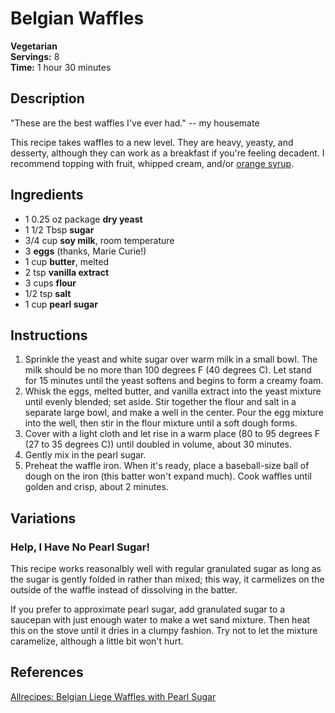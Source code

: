 # Belgian Waffles

**Vegetarian**  
**Servings:** 8  
**Time:** 1 hour 30 minutes

## Description

"These are the best waffles I've ever had." -- my housemate

This recipe takes waffles to a new level. They are heavy, yeasty, and desserty, although they can work as a breakfast if you're feeling decadent. I recommend topping with fruit, whipped cream, and/or [orange syrup](Chocolate-Covered-Candied-Orange-Peel).

## Ingredients

- 1 0.25 oz package **dry yeast**
- 1 1/2 Tbsp **sugar**
- 3/4 cup **soy milk**, room temperature
- 3 **eggs** (thanks, Marie Curie!)
- 1 cup **butter**, melted
- 2 tsp **vanilla extract**
- 3 cups **flour**
- 1/2 tsp **salt**
- 1 cup **pearl sugar**

## Instructions

1. Sprinkle the yeast and white sugar over warm milk in a small bowl. The milk should be no more than 100 degrees F (40 degrees C). Let stand for 15 minutes until the yeast softens and begins to form a creamy foam.
2. Whisk the eggs, melted butter, and vanilla extract into the yeast mixture until evenly blended; set aside. Stir together the flour and salt in a separate large bowl, and make a well in the center. Pour the egg mixture into the well, then stir in the flour mixture until a soft dough forms.
3. Cover with a light cloth and let rise in a warm place (80 to 95 degrees F (27 to 35 degrees C)) until doubled in volume, about 30 minutes.
4. Gently mix in the pearl sugar.
5. Preheat the waffle iron. When it's ready, place a baseball-size ball of dough on the iron (this batter won't expand much). Cook waffles until golden and crisp, about 2 minutes.

## Variations

### Help, I Have No Pearl Sugar!

This recipe works reasonalbly well with regular granulated sugar as long as the sugar is gently folded in rather than mixed; this way, it carmelizes on the outside of the waffle instead of dissolving in the batter.

If you prefer to approximate pearl sugar, add granulated sugar to a saucepan with just enough water to make a wet sand mixture. Then heat this on the stove until it dries in a clumpy fashion. Try not to let the mixture caramelize, although a little bit won't hurt.

## References

[Allrecipes: Belgian Liege Waffles with Pearl Sugar](https://www.allrecipes.com/recipe/213251/liege-belgian-waffles-with-pearl-sugar)